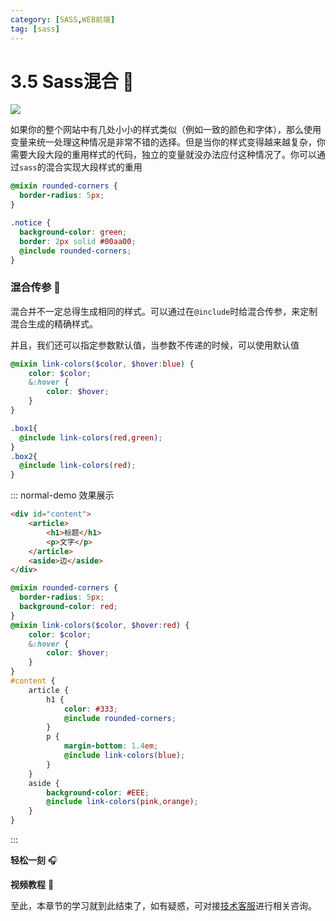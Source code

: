 ```yaml
---
category: [SASS,WEB前端]
tag: [sass]
---
```

# 3.5 Sass混合 :tada:

![](/images/sass/scss11.png)

如果你的整个网站中有几处小小的样式类似（例如一致的颜色和字体），那么使用变量来统一处理这种情况是非常不错的选择。但是当你的样式变得越来越复杂，你需要大段大段的重用样式的代码，独立的变量就没办法应付这种情况了。你可以通过`sass`的混合实现大段样式的重用

```scss
@mixin rounded-corners {
  border-radius: 5px;
}

.notice {
  background-color: green;
  border: 2px solid #00aa00;
  @include rounded-corners;
}
```

### 混合传参  :gem:

混合并不一定总得生成相同的样式。可以通过在`@include`时给混合传参，来定制混合生成的精确样式。

并且，我们还可以指定参数默认值，当参数不传递的时候，可以使用默认值

```scss
@mixin link-colors($color, $hover:blue) {
    color: $color;
    &:hover {
        color: $hover;
    }
}

.box1{
  @include link-colors(red,green);
}
.box2{
  @include link-colors(red);
}
```

::: normal-demo 效果展示
```html
<div id="content">
    <article>
        <h1>标题</h1>
        <p>文字</p>
    </article>
    <aside>边</aside>
</div>
```
```scss
@mixin rounded-corners {
  border-radius: 5px;
  background-color: red;
}
@mixin link-colors($color, $hover:red) {
    color: $color;
    &:hover {
        color: $hover;
    }
}
#content {
    article {
        h1 { 
            color: #333; 
            @include rounded-corners;
        }
        p { 
            margin-bottom: 1.4em; 
            @include link-colors(blue);
        }
    }
    aside {
        background-color: #EEE; 
        @include link-colors(pink,orange);
    }
}
```
:::





**轻松一刻** :headphones:
<AudioPlayer
  src="/mp3/5.mp3"
  title="音乐"
  poster="/mp3/5.jpg"
/>

**视频教程** :movie_camera:
<VideoPlayer
  src="https://cdn.cnbj1.fds.api.mi-img.com/mi-mall/97ac2dcc1367e03ac580204d6ca9a724.mp4"/>

至此，本章节的学习就到此结束了，如有疑惑，可对接[技术客服](https://work.weixin.qq.com/kfid/kfc8c0fd9b49c1f38b8)进行相关咨询。